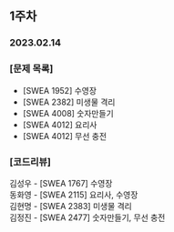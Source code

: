 ## 1주차    

### 2023.02.14    

### [문제 목록]

- [SWEA 1952] 수영장
- [SWEA 2382] 미생물 격리
- [SWEA 4008] 숫자만들기
- [SWEA 4012] 요리사
- [SWEA 4012] 무선 충전    


### [코드리뷰]
김성우 - [SWEA 1767] 수영장     
동화영 - [SWEA 2115] 요리사, 수영장    
김현명 - [SWEA 2383] 미생물 격리    
김정진 - [SWEA 2477] 숫자만들기, 무선 충전    
